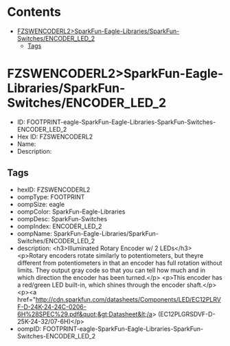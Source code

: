 



Contents
========

* [FZSWENCODERL2>SparkFun-Eagle-Libraries/SparkFun-Switches/ENCODER_LED_2](#fzswencoderl2sparkfun-eagle-librariessparkfun-switchesencoder_led_2)
	* [Tags](#tags)

# FZSWENCODERL2>SparkFun-Eagle-Libraries/SparkFun-Switches/ENCODER_LED_2

- ID: FOOTPRINT-eagle-SparkFun-Eagle-Libraries-SparkFun-Switches-ENCODER_LED_2
- Hex ID: FZSWENCODERL2
- Name: 
- Description: 

## Tags

- hexID: FZSWENCODERL2
- oompType: FOOTPRINT
- oompSize: eagle
- oompColor: SparkFun-Eagle-Libraries
- oompDesc: SparkFun-Switches
- oompIndex: ENCODER_LED_2
- oompName: SparkFun-Eagle-Libraries/SparkFun-Switches/ENCODER_LED_2
- description: &lt;h3&gt;Illuminated Rotary Encoder w/ 2 LEDs&lt;/h3&gt;
&lt;p&gt;Rotary encoders rotate similarly to potentiometers, but theyre different from potentiometers in that an encoder has full rotation without limits. They output gray code so that you can tell how much and in which direction the encoder has been turned.&lt;/p&gt;
&lt;p&gt;This encoder has a red/green LED built-in, which shines through the encoder shaft.&lt;/p&gt;
&lt;p&gt;&lt;a href=&quot;http://cdn.sparkfun.com/datasheets/Components/LED/EC12PLRVF-D-24K-24-24C-0206-6H%28SPEC%29.pdf&quot;&gt;Datasheet&lt;/a&gt; (EC12PLGRSDVF-D-25K-24-32/07-6H)&lt;/p&gt;
- oompID: FOOTPRINT-eagle-SparkFun-Eagle-Libraries-SparkFun-Switches-ENCODER_LED_2
